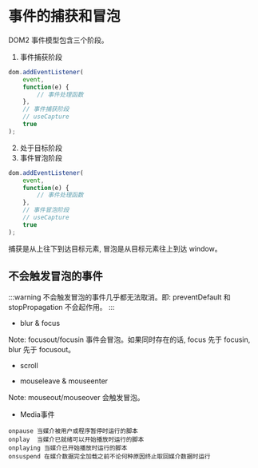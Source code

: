 # 事件的捕获和冒泡

DOM2 事件模型包含三个阶段。

1. 事件捕获阶段

```js
dom.addEventListener(
    event,
    function(e) {
        // 事件处理函数
    },
    // 事件捕获阶段
    // useCapture 
    true
);
```

2. 处于目标阶段
3. 事件冒泡阶段
```js
dom.addEventListener(
    event,
    function(e) {
        // 事件处理函数
    },
    // 事件冒泡阶段
    // useCapture 
    true
);
```

捕获是从上往下到达目标元素, 冒泡是从目标元素往上到达 window。

## 不会触发冒泡的事件

:::warning
不会触发冒泡的事件几乎都无法取消。即: preventDefault 和 stopPropagation 不会起作用。
:::

- blur & focus

Note: focusout/focusin 事件会冒泡。如果同时存在的话, focus 先于 focusin, blur 先于 focusout。

- scroll

- mouseleave & mouseenter

Note: mouseout/mouseover 会触发冒泡。

- Media事件

```
onpause 当媒介被用户或程序暂停时运行的脚本
onplay  当媒介已就绪可以开始播放时运行的脚本
onplaying 当媒介已开始播放时运行的脚本
onsuspend 在媒介数据完全加载之前不论何种原因终止取回媒介数据时运行
```